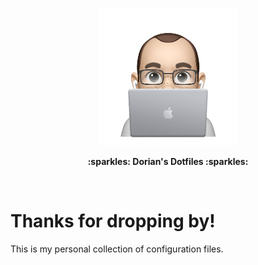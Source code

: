 <p align="center">
  <img
    src="docs/mimoji-laptop.png"
    alt="John Costanzo Mimoji of him holding a laptop"
    width="220"
  />
</p>

<p align="center">
  <b>:sparkles: Dorian's Dotfiles :sparkles:</b>
</p>

<br />

# Thanks for dropping by!

This is my personal collection of configuration files.
